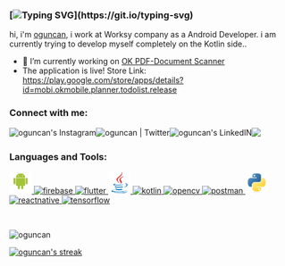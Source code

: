 ### [![Typing SVG](https://readme-typing-svg.herokuapp.com?size=18&duration=4000&&vCenter=true&lines=Hello%2C+Im+Og%C3%BCn!)](https://git.io/typing-svg)

hi, i'm [oguncan](https://github.com/oguncan), i work at Worksy company as a Android Developer. i am currently trying to develop myself completely on the Kotlin side..

- 🔭 I’m currently working on [OK PDF-Document Scanner](https://github.com/oguncan/PDFScanner_DocumentScanner) 
- The application is live! Store Link: https://play.google.com/store/apps/details?id=mobi.okmobile.planner.todolist.release

<h3 align="left">Connect with me:</h3>
<p align="left">
  
<a href="https://www.instagram.com/oguncanky/">
  <img align="left" alt="oguncan's Instagram"  src="https://img.shields.io/badge/instagram-E4405F.svg?style=for-the-badge&logo=instagram&logoColor=white" />
</a>
<a href="https://twitch.tv/ogunac"><img src="https://img.shields.io/badge/twitch-9146FF.svg?style=for-the-badge&logo=twitch&logoColor=white"/></a>
<a href="https://twitter.com/ogunackaya">
  <img align="left" alt="oguncan | Twitter" src="https://img.shields.io/badge/twitter-1DA1F2.svg?style=for-the-badge&logo=twitter&logoColor=white" />
</a>
<a href="https://www.linkedin.com/in/oguncankaya/">
  <img align="left" alt="oguncan's LinkedIN" src="https://img.shields.io/badge/linkedin-0077B5.svg?style=for-the-badge&logo=linkedin&logoColor=white" />
</a>
</p>

<h3 align="left">Languages and Tools:</h3>
<p align="left"> <a href="https://developer.android.com" target="_blank" rel="noreferrer"> <img src="https://raw.githubusercontent.com/devicons/devicon/master/icons/android/android-original-wordmark.svg" alt="android" width="40" height="40"/> </a> <a href="https://firebase.google.com/" target="_blank" rel="noreferrer"> <img src="https://www.vectorlogo.zone/logos/firebase/firebase-icon.svg" alt="firebase" width="40" height="40"/> </a> <a href="https://flutter.dev" target="_blank" rel="noreferrer"> <img src="https://www.vectorlogo.zone/logos/flutterio/flutterio-icon.svg" alt="flutter" width="40" height="40"/> </a> <a href="https://www.java.com" target="_blank" rel="noreferrer"> <img src="https://raw.githubusercontent.com/devicons/devicon/master/icons/java/java-original.svg" alt="java" width="40" height="40"/> </a> <a href="https://kotlinlang.org" target="_blank" rel="noreferrer"> <img src="https://www.vectorlogo.zone/logos/kotlinlang/kotlinlang-icon.svg" alt="kotlin" width="40" height="40"/> </a> <a href="https://opencv.org/" target="_blank" rel="noreferrer"> <img src="https://www.vectorlogo.zone/logos/opencv/opencv-icon.svg" alt="opencv" width="40" height="40"/> </a> <a href="https://postman.com" target="_blank" rel="noreferrer"> <img src="https://www.vectorlogo.zone/logos/getpostman/getpostman-icon.svg" alt="postman" width="40" height="40"/> </a> <a href="https://www.python.org" target="_blank" rel="noreferrer"> <img src="https://raw.githubusercontent.com/devicons/devicon/master/icons/python/python-original.svg" alt="python" width="40" height="40"/> </a> <a href="https://reactnative.dev/" target="_blank" rel="noreferrer"> <img src="https://reactnative.dev/img/header_logo.svg" alt="reactnative" width="40" height="40"/> </a> <a href="https://www.tensorflow.org" target="_blank" rel="noreferrer"> <img src="https://www.vectorlogo.zone/logos/tensorflow/tensorflow-icon.svg" alt="tensorflow" width="40" height="40"/> </a> </p>

<br />

<p align="left"> <img src="https://github-readme-stats.vercel.app/api?username=oguncan&include_all_commits=true&theme=great-gatsby&text_color=FFFFFF&show_icons=true&bg_color=0e1117&hide_border=true" alt="oguncan" />

<p align="left">
    <a href="https://github.com/oguncan/github-readme-streak-stats">
        <img title="🔥 Get streak stats for your profile at git.io/streak-stats" alt="oguncan's streak" src="https://github-readme-streak-stats.herokuapp.com/?user=oguncan&theme=highcontrast&hide_border=true&stroke=0000&background=0e1117"/>
    </a>
</p>
